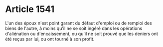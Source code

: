 # Article 1541

L'un des époux n'est point garant du défaut d'emploi ou de remploi des biens de l'autre, à moins qu'il ne se soit ingéré dans les opérations d'aliénation ou d'encaissement, ou qu'il ne soit prouvé que les deniers ont été reçus par lui, ou ont tourné à son profit.